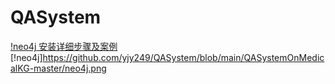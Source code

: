 # QASystem
[!neo4j 安装详细步骤及案例](https://blog.csdn.net/weixin_41258131/article/details/129580473?spm=1001.2014.3001.5502)
[!neo4j]https://github.com/yjy249/QASystem/blob/main/QASystemOnMedicalKG-master/neo4j.png
